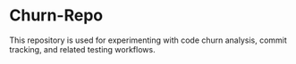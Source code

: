 # Churn-Repo
This repository is used for experimenting with code churn analysis, commit tracking, and related testing workflows.

